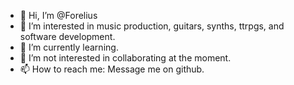 - 👋 Hi, I’m @Forelius
- 👀 I’m interested in music production, guitars, synths, ttrpgs, and software development.
- 🌱 I’m currently learning.
- 💞️ I’m not interested in collaborating at the moment.
- 📫 How to reach me: Message me on github.
